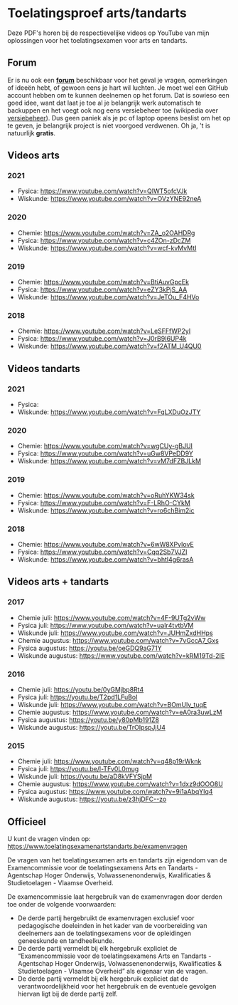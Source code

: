 # Toelatingsproef arts/tandarts #

Deze PDF's horen bij de respectievelijke videos op YouTube van mijn oplossingen voor het toelatingsexamen voor arts en tandarts.

## Forum ##
Er is nu ook een __[forum](https://github.com/DenIngenieur/Toelatingsproef-arts-tandarts/discussions/ "forum")__ beschikbaar voor het geval je vragen, opmerkingen of ideeën hebt, of gewoon eens je hart wil luchten. Je moet wel een GitHub account hebben om te kunnen deelnemen op het forum. Dat is sowieso een goed idee, want dat laat je toe al je belangrijk werk automatisch te backuppen en het voegt ook nog eens versiebeheer toe (wikipedia over [versiebeheer](https://nl.wikipedia.org/wiki/Versiebeheersysteem "versiebeheer")). Dus geen paniek als je pc of laptop opeens beslist om het op te geven, je belangrijk project is niet voorgoed verdwenen.
Oh ja, 't is natuurlijk __gratis__. 

## Videos arts ##
### 2021 ###
* Fysica: https://www.youtube.com/watch?v=QIWT5ofcVJk
* Wiskunde: https://www.youtube.com/watch?v=OVzYNE92neA

### 2020 ###
* Chemie: https://www.youtube.com/watch?v=ZA_o2OAHDRg
* Fysica: https://www.youtube.com/watch?v=c4ZOn-zDcZM
* Wiskunde: https://www.youtube.com/watch?v=wcf-kvMvMtI

### 2019 ###
* Chemie: https://www.youtube.com/watch?v=BtiAuvGpcEk
* Fysica: https://www.youtube.com/watch?v=eZY3kPjS_AA
* Wiskunde: https://www.youtube.com/watch?v=JeTOu_F4HVo

### 2018 ###
* Chemie: https://www.youtube.com/watch?v=LeSFFfWP2yI
* Fysica: https://www.youtube.com/watch?v=J0rB9I6UP4k
* Wiskunde: https://www.youtube.com/watch?v=f2ATM_U4QU0

## Videos tandarts ##
### 2021 ###
* Fysica: 
* Wiskunde: https://www.youtube.com/watch?v=FqLXDuOzJTY

### 2020 ###
* Chemie: https://www.youtube.com/watch?v=wgCUy-gBJUI
* Fysica: https://www.youtube.com/watch?v=uGw8VPeDD9Y
* Wiskunde: https://www.youtube.com/watch?v=vM7dFZBJLkM

### 2019 ###
* Chemie: https://www.youtube.com/watch?v=oRuhYKW34sk
* Fysica: https://www.youtube.com/watch?v=F-LRhO-CYkM
* Wiskunde: https://www.youtube.com/watch?v=ro6chBim2ic

### 2018 ###
* Chemie: https://www.youtube.com/watch?v=6wW8XPvIovE
* Fysica: https://www.youtube.com/watch?v=Cqq2Sb7VJZI
* Wiskunde: https://www.youtube.com/watch?v=bhtl4g6rasA

## Videos arts + tandarts ##
### 2017 ###
* Chemie juli: https://www.youtube.com/watch?v=4F-9UTg2vWw
* Fysica juli: https://www.youtube.com/watch?v=uaIr4tvtbVM
* Wiskunde juli: https://www.youtube.com/watch?v=JUHmZxdHHps
* Chemie augustus: https://www.youtube.com/watch?v=7vGccA7_Gxs
* Fysica augustus: https://youtu.be/oeGDQ9aG71Y
* Wiskunde augustus: https://www.youtube.com/watch?v=kRM19Td-2IE

### 2016 ###
* Chemie juli: https://youtu.be/0yGMjbp8Rt4
* Fysica juli: https://youtu.be/T2pd1LFuBoI
* Wiskunde juli: https://www.youtube.com/watch?v=BOmUlv_tuqE
* Chemie augustus: https://www.youtube.com/watch?v=eA0ra3uwLzM
* Fysica augustus: https://youtu.be/y80pMb191Z8
* Wiskunde augustus: https://youtu.be/TrOIpspJjU4

### 2015 ###
* Chemie juli: https://www.youtube.com/watch?v=q48p19rWknk
* Fysica juli: https://youtu.be/l-TFv0L0mug
* Wiskunde juli: https://youtu.be/aD8kVFYSjpM
* Chemie augustus: https://www.youtube.com/watch?v=1dxz9dOOO8U
* Fysica augustus: https://www.youtube.com/watch?v=9i1aAbqYIq4
* Wiskunde augustus: https://youtu.be/z3hjDFC--zo


## Officieel ##
U kunt de vragen vinden op: https://www.toelatingsexamenartstandarts.be/examenvragen

De vragen van het toelatingsexamen arts en tandarts zijn eigendom van de Examencommissie voor de toelatingsexamens Arts en Tandarts - Agentschap Hoger Onderwijs, Volwassenenonderwijs, Kwalificaties & Studietoelagen - Vlaamse Overheid.

De examencommissie laat hergebruik van de examenvragen door derden toe onder de volgende voorwaarden:

* De derde partij hergebruikt de examenvragen exclusief voor pedagogische doeleinden in het kader van de voorbereiding van deelnemers aan de toelatingsexamens voor de opleidingen geneeskunde en tandheelkunde.
* De derde partij vermeldt bij elk hergebruik expliciet de “Examencommissie voor de toelatingsexamens Arts en Tandarts - Agentschap Hoger Onderwijs, Volwassenenonderwijs, Kwalificaties & Studietoelagen - Vlaamse Overheid” als eigenaar van de vragen.
* De derde partij vermeldt bij elk hergebruik expliciet dat de verantwoordelijkheid voor het hergebruik en de eventuele gevolgen hiervan ligt bij de derde partij zelf.

